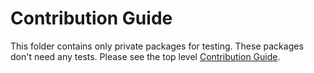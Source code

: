 # Contribution Guide

This folder contains only private packages for testing. These packages don't need any tests.
Please see the top level [Contribution Guide](../CONTRIBUTING.md).
